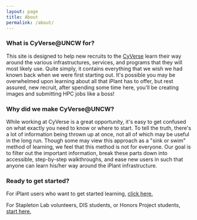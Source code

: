 ```yaml
---
layout: page
title: About
permalink: /about/
---
```

### What is CyVerse@UNCW for?

This site is designed to help new recruits to the [CyVerse](http://www.cyverse.org/) learn their way around the various infrastructures, 
services, and programs that they will most likely use. Quite simply, it contains everything that we wish we had known back when we were first starting out. 
It's possible you may be overwhelmed upon learning about all that iPlant has to offer, but rest assured, new recruit, after spending some time here, you'll be creating images and
submitting HPC jobs like a boss!

### Why did we make CyVerse@UNCW?

While working at CyVerse is a great opportunity, it's easy to get confused on what exactly you need to know or where to start. To tell the truth, there's a lot of information being thrown up at once, not all of which may
be useful in the long run. Though some may view this approach as a "sink or swim" method of learning, we feel that this method is not for everyone. Our goal is to filter out the important
information, break these parts down into accessible, step-by-step walkthroughs, and ease new users in such that anyone can learn his/her way around the iPlant infrastructure. 

### Ready to get started?

For iPlant users who want to get started learning, [click here.](https://github.com/UNCW-iPlant/Quickstart-guide/blob/master/docs/Intro%20to%20CyVerse.md)

For Stapleton Lab volunteers, DIS students, or Honors Project students, [start here.]({{site.baseurl}}/intro-to-cyverse/)